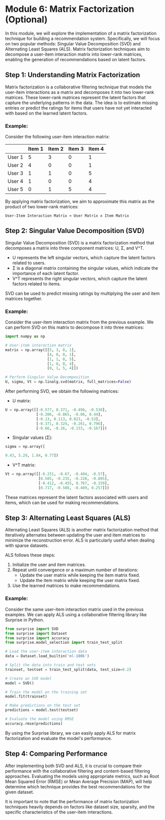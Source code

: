 # Module 6: Matrix Factorization (Optional)

In this module, we will explore the implementation of a matrix factorization technique for building a recommendation system. Specifically, we will focus on two popular methods: Singular Value Decomposition (SVD) and Alternating Least Squares (ALS). Matrix factorization techniques aim to decompose a user-item interaction matrix into lower-rank matrices, enabling the generation of recommendations based on latent factors.

## Step 1: Understanding Matrix Factorization

Matrix factorization is a collaborative filtering technique that models the user-item interactions as a matrix and decomposes it into two lower-rank matrices. These lower-rank matrices represent the latent factors that capture the underlying patterns in the data. The idea is to estimate missing entries or predict the ratings for items that users have not yet interacted with based on the learned latent factors.

### Example:

Consider the following user-item interaction matrix:

|         | Item 1 | Item 2 | Item 3 | Item 4 |
|---------|--------|--------|--------|--------|
| User 1  | 5      | 3      | 0      | 1      |
| User 2  | 4      | 0      | 0      | 1      |
| User 3  | 1      | 1      | 0      | 5      |
| User 4  | 1      | 0      | 0      | 4      |
| User 5  | 0      | 1      | 5      | 4      |

By applying matrix factorization, we aim to approximate this matrix as the product of two lower-rank matrices:

```
User-Item Interaction Matrix ≈ User Matrix x Item Matrix
```

## Step 2: Singular Value Decomposition (SVD)

Singular Value Decomposition (SVD) is a matrix factorization method that decomposes a matrix into three component matrices: U, Σ, and V^T.

- U represents the left singular vectors, which capture the latent factors related to users.
- Σ is a diagonal matrix containing the singular values, which indicate the importance of each latent factor.
- V^T represents the right singular vectors, which capture the latent factors related to items.

SVD can be used to predict missing ratings by multiplying the user and item matrices together.

### Example:

Consider the user-item interaction matrix from the previous example. We can perform SVD on this matrix to decompose it into three matrices:

```python
import numpy as np

# User-item interaction matrix
matrix = np.array([[5, 3, 0, 1],
                   [4, 0, 0, 1],
                   [1, 1, 0, 5],
                   [1, 0, 0, 4],
                   [0, 1, 5, 4]])

# Perform Singular Value Decomposition
U, sigma, Vt = np.linalg.svd(matrix, full_matrices=False)
```

After performing SVD, we obtain the following matrices:

- U matrix:

```python
U = np.array([[-0.577, 0.371, -0.496, -0.538],
              [-0.206, -0.865, -0.06, 0.44],
              [-0.13, 0.113, 0.823, -0.53],
              [-0.371, 0.324, -0.261, 0.796],
              [-0.66, -0.26, -0.133, -0.167]])
```

- Singular values (Σ):

```python
sigma = np.array([

9.43, 5.29, 1.84, 0.77])
```

- V^T matrix:

```python
Vt = np.array([[-0.251, -0.67, -0.404, -0.57],
               [0.505, -0.235, -0.228, -0.805],
               [-0.412, -0.455, 0.767, -0.159],
               [0.717, -0.508, -0.409, 0.257]])
```

These matrices represent the latent factors associated with users and items, which can be used for making recommendations.

## Step 3: Alternating Least Squares (ALS)

Alternating Least Squares (ALS) is another matrix factorization method that iteratively alternates between updating the user and item matrices to minimize the reconstruction error. ALS is particularly useful when dealing with sparse datasets.

ALS follows these steps:

1. Initialize the user and item matrices.
2. Repeat until convergence or a maximum number of iterations:
   - Update the user matrix while keeping the item matrix fixed.
   - Update the item matrix while keeping the user matrix fixed.
3. Use the learned matrices to make recommendations.

### Example:

Consider the same user-item interaction matrix used in the previous examples. We can apply ALS using a collaborative filtering library like Surprise in Python.

```python
from surprise import SVD
from surprise import Dataset
from surprise import accuracy
from surprise.model_selection import train_test_split

# Load the user-item interaction data
data = Dataset.load_builtin('ml-100k')

# Split the data into train and test sets
trainset, testset = train_test_split(data, test_size=0.2)

# Create an SVD model
model = SVD()

# Train the model on the training set
model.fit(trainset)

# Make predictions on the test set
predictions = model.test(testset)

# Evaluate the model using RMSE
accuracy.rmse(predictions)
```

By using the Surprise library, we can easily apply ALS for matrix factorization and evaluate the model's performance.

## Step 4: Comparing Performance

After implementing both SVD and ALS, it is crucial to compare their performance with the collaborative filtering and content-based filtering approaches. Evaluating the models using appropriate metrics, such as Root Mean Squared Error (RMSE) or Mean Average Precision (MAP), will help determine which technique provides the best recommendations for the given dataset.

It is important to note that the performance of matrix factorization techniques heavily depends on factors like dataset size, sparsity, and the specific characteristics of the user-item interactions.

